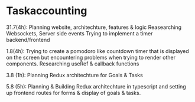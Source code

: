 # Taskaccounting




31.7(4h): Planning website, architechture, features & logic
      Reasearching Websockets, Server side events
      Trying to implement a timer backend/frontend         
      

1.8(4h): Trying to create a pomodoro like countdown timer that is displayed on the screen
            but encountering problems when trying to render other components. Researching useRef & callback functions 

3.8 (1h): Planning Redux architechture for Goals & Tasks

5.8 (5h): Planning & Building Redux architechture in typescript and setting up frontend routes for forms & display of goals & tasks.

